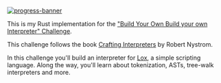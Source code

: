 [![progress-banner](https://backend.codecrafters.io/progress/interpreter/0c0e85d1-42b3-444b-a80b-4b46964806b2)](https://app.codecrafters.io/users/codecrafters-bot?r=2qF)

This is my Rust implementation for the ["Build Your Own Build your own Interpreter" Challenge](https://app.codecrafters.io/courses/interpreter/overview).

This challenge follows the book
[Crafting Interpreters](https://craftinginterpreters.com/) by Robert Nystrom.

In this challenge you'll build an interpreter for
[Lox](https://craftinginterpreters.com/the-lox-language.html), a simple
scripting language. Along the way, you'll learn about tokenization, ASTs,
tree-walk interpreters and more.
